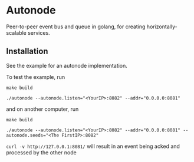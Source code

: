 # Autonode

Peer-to-peer event bus and queue in golang, for creating horizontally-scalable services.

## Installation

See the example for an autonode implementation.

To test the example, run

```
make build

./autonode --autonode.listen="<YourIP>:8082" --addr="0.0.0.0:8081"
```

and on another computer, run 

```
make build

./autonode --autonode.listen="<YourIP>:8082" --addr="0.0.0.0:8081" --autonode.seeds="<The FirstIP>:8082"
```

`curl -v http://127.0.0.1:8081/` will result in 
an event being acked and processed by the other node